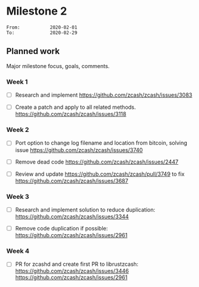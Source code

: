 # Milestone 2

```
From:           2020-02-01
To:             2020-02-29
```

## Planned work

Major milestone focus, goals, comments.

### Week 1

- [ ] Research and implement https://github.com/zcash/zcash/issues/3083

- [ ] Create a patch and apply to all related methods. https://github.com/zcash/zcash/issues/3118

### Week 2

- [ ] Port option to change log filename and location from bitcoin, solving issue https://github.com/zcash/zcash/issues/3740

- [ ] Remove dead code https://github.com/zcash/zcash/issues/2447

- [ ] Review and update https://github.com/zcash/zcash/pull/3749 to fix https://github.com/zcash/zcash/issues/3687

### Week 3

- [ ] Research and implement solution to reduce duplication: https://github.com/zcash/zcash/issues/3344

- [ ] Remove code duplication if possible: https://github.com/zcash/zcash/issues/2961

### Week 4

- [ ] PR for zcashd and create first PR to librustzcash: https://github.com/zcash/zcash/issues/3446 
https://github.com/zcash/zcash/issues/2961
